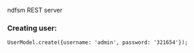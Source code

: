 ndfsm REST server

### Creating user:

`UserModel.create({username: 'admin', password: '321654'});`
